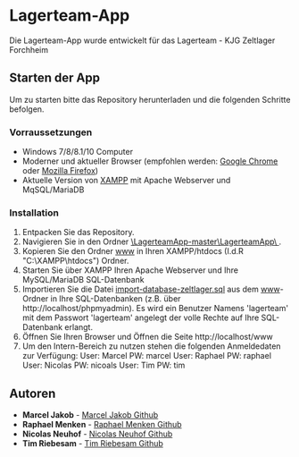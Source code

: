 # Lagerteam-App

Die Lagerteam-App wurde entwickelt für das Lagerteam - KJG Zeltlager Forchheim

## Starten der App

Um zu starten bitte das Repository herunterladen und die folgenden Schritte befolgen.

### Vorraussetzungen

- Windows 7/8/8.1/10 Computer
- Moderner und aktueller Browser (empfohlen werden: [Google Chrome](https://www.google.com/chrome/) oder [Mozilla Firefox](https://www.mozilla.org/de/firefox/new/))
- Aktuelle Version von [XAMPP](https://www.apachefriends.org/de/index.html) mit Apache Webserver und MqSQL/MariaDB

### Installation

1. Entpacken Sie das Repository.
2. Navigieren Sie in den Ordner [\LagerteamApp-master\LagerteamApp\ ](https://github.com/marceljakob/LagerteamApp/tree/master/LagerteamApp).
3. Kopieren Sie den Ordner [www](https://github.com/marceljakob/LagerteamApp/tree/master/LagerteamApp/www) in Ihren XAMPP/htdocs (I.d.R "C:\XAMPP\htdocs") Ordner.
4. Starten Sie über XAMPP Ihren Apache Webserver und Ihre MySQL/MariaDB SQL-Datenbank
5. Importieren Sie die Datei [import-database-zeltlager.sql](import-Database-zeltlager.sql) aus dem [www](https://github.com/marceljakob/LagerteamApp/tree/master/LagerteamApp/www)-Ordner in Ihre SQL-Datenbanken (z.B. über http://localhost/phpmyadmin).
    Es wird ein Benutzer Namens 'lagerteam' mit dem Passwort 'lagerteam' angelegt der volle Rechte auf Ihre SQL-Datenbank erlangt.
6. Öffnen Sie Ihren Browser und Öffnen die Seite http://localhost/www
7. Um den Intern-Bereich zu nutzen stehen die folgenden Anmeldedaten zur Verfügung:
    User: Marcel    PW: marcel
    User: Raphael   PW: raphael
    User: Nicolas   PW: nicoals
    User: Tim       PW: tim

## Autoren

* **Marcel Jakob** - [Marcel Jakob Github](https://github.com/marceljakob)
* **Raphael Menken** - [Raphael Menken Github](https://github.com/RaphaelMenken)
* **Nicolas Neuhof** - [Nicolas Neuhof Github](https://github.com/nicolasNeu)
* **Tim Riebesam** - [Tim Riebesam Github](https://github.com/TimRiebesam)
